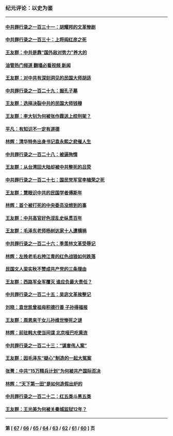 ### 纪元评论：以史为鉴
---
#### [中共罪行录之一百三十一：胡耀邦的文革惨剧](../../pages/nsc1028/n14007184.md?06020330) 
#### [中共罪行录之一百三十：上将阎红彦之死](../../pages/nsc1028/n14004426.md?06020330) 
#### [王友群：中共是靠“国外敌对势力”养大的](../../pages/nsc1028/n14004284.md?06020330) 
#### [油管热门频道 翻墙必看视频 新闻](ok?06020330)
#### [王友群：对中共有深刻洞见的民国大师胡适](../../pages/nsc1028/n14003453.md?06020330) 
#### [中共罪行录之一百二十九：掘孔子墓](../../pages/nsc1028/n14003058.md?06020330) 
#### [王友群：选择决裂中共的民国大师钱穆](../../pages/nsc1028/n14001046.md?06020330) 
#### [王友群：李大钊为何被张作霖送上绞刑架？](../../pages/nsc1028/n13999290.md?06020330) 
#### [平凡：有知识不一定有道德](../../pages/nsc1028/n13998913.md?06020330) 
#### [林辉：清华特务出身书记袁永熙之悲催人生](../../pages/nsc1028/n13997413.md?06020330) 
#### [中共罪行录之一百二十八：被逼殉情](../../pages/nsc1028/n13991056.md?06020330) 
#### [王友群：从台湾回大陆却被中共整死的吕荧](../../pages/nsc1028/n13989235.md?06020330) 
#### [中共罪行录之一百二十七：国民党军官李植荣之死](../../pages/nsc1028/n13989006.md?06020330) 
#### [王友群：慧眼识中共的民国学者傅斯年](../../pages/nsc1028/n13988371.md?06020330) 
#### [林辉：首个被打死的中央委员没想到的事](../../pages/nsc1028/n13987400.md?06020330) 
#### [王友群：中共高官好色淫乱史纵贯百年](../../pages/nsc1028/n13986035.md?06020330) 
#### [王友群：毛泽东老师杨树达家十人遭横祸](../../pages/nsc1028/n13984103.md?06020330) 
#### [中共罪行录之一百二十六：季羡林文革受辱记](../../pages/nsc1028/n13980310.md?06020330) 
#### [林辉：左挽老毛右挎江青的红色战狼如何跌落](../../pages/nsc1028/n13979615.md?06020330) 
#### [民国文人梁实秋不赞成共产党的三条理由](../../pages/nsc1028/n13979403.md?06020330) 
#### [王友群：西路军全军覆灭 谁应负最大责任？](../../pages/nsc1028/n13975235.md?06020330) 
#### [中共罪行录之一百二十五：吴宓文革挨整记](../../pages/nsc1028/n13975630.md?06020330) 
#### [刘晓：袁世凯曾祖母积德行善 子孙得福报](../../pages/nsc1028/n13975138.md?06020330) 
#### [王友群：周恩来干女儿孙维世惨死之谜](../../pages/nsc1028/n13972452.md?06020330) 
#### [林辉：前驻韩大使当间谍 北京哑巴吃黄连](../../pages/nsc1028/n13971434.md?06020330) 
#### [中共罪行录之一百二十三：“谋害伟人案”](../../pages/nsc1028/n13972044.md?06020330) 
#### [王友群：因毛泽东“疑心”制造的一起大冤案](../../pages/nsc1028/n13967794.md?06020330) 
#### [张菁：中共“15万精兵计划”为何被共产国际否决](../../pages/nsc1028/n13967677.md?06020330) 
#### [林辉：“天下第一田”是如何造假出炉的](../../pages/nsc1028/n13965823.md?06020330) 
#### [中共罪行录之一百二十二：红五类斗黑五类](../../pages/nsc1028/n13965024.md?06020330) 
#### [王友群：王光美为何被关秦城监狱12年？](../../pages/nsc1028/n13963422.md?06020330) 

---
#### 第 [ [67](./67.md?06020330) / [66](./66.md?06020330) / [65](./65.md?06020330) / [64](./64.md?06020330) / [63](./63.md?06020330) / [62](./62.md?06020330) / [61](./61.md?06020330) / [60](./60.md?06020330) ] 页
